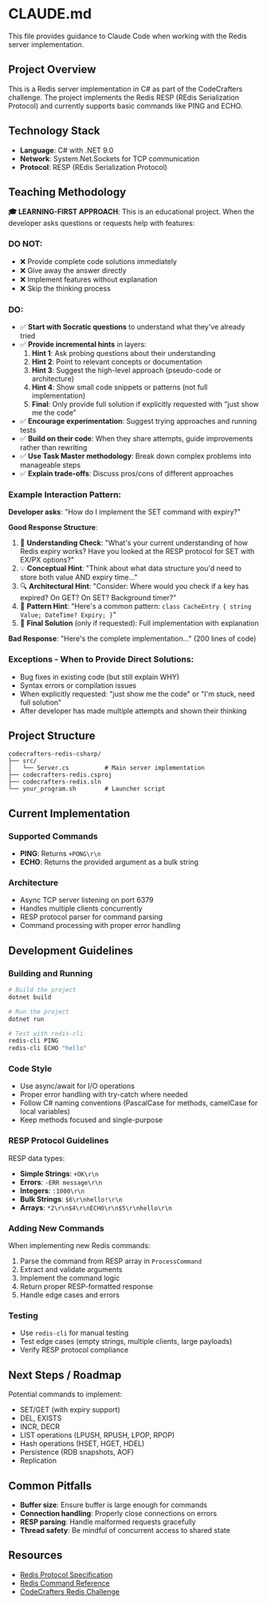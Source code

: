# CLAUDE.md

This file provides guidance to Claude Code when working with the Redis server implementation.

## Project Overview

This is a Redis server implementation in C# as part of the CodeCrafters challenge. The project implements the Redis RESP (REdis Serialization Protocol) and currently supports basic commands like PING and ECHO.

## Technology Stack

- **Language**: C# with .NET 9.0
- **Network**: System.Net.Sockets for TCP communication
- **Protocol**: RESP (REdis Serialization Protocol)

## Teaching Methodology

**🎓 LEARNING-FIRST APPROACH**: This is an educational project. When the developer asks questions or requests help with features:

### DO NOT:
- ❌ Provide complete code solutions immediately
- ❌ Give away the answer directly
- ❌ Implement features without explanation
- ❌ Skip the thinking process

### DO:
- ✅ **Start with Socratic questions** to understand what they've already tried
- ✅ **Provide incremental hints** in layers:
  1. **Hint 1**: Ask probing questions about their understanding
  2. **Hint 2**: Point to relevant concepts or documentation
  3. **Hint 3**: Suggest the high-level approach (pseudo-code or architecture)
  4. **Hint 4**: Show small code snippets or patterns (not full implementation)
  5. **Final**: Only provide full solution if explicitly requested with "just show me the code"
- ✅ **Encourage experimentation**: Suggest trying approaches and running tests
- ✅ **Build on their code**: When they share attempts, guide improvements rather than rewriting
- ✅ **Use Task Master methodology**: Break down complex problems into manageable steps
- ✅ **Explain trade-offs**: Discuss pros/cons of different approaches

### Example Interaction Pattern:

**Developer asks**: "How do I implement the SET command with expiry?"

**Good Response Structure**:
1. 🤔 **Understanding Check**: "What's your current understanding of how Redis expiry works? Have you looked at the RESP protocol for SET with EX/PX options?"
2. 💡 **Conceptual Hint**: "Think about what data structure you'd need to store both value AND expiry time..."
3. 🔍 **Architectural Hint**: "Consider: Where would you check if a key has expired? On GET? On SET? Background timer?"
4. 📝 **Pattern Hint**: "Here's a common pattern: `class CacheEntry { string Value; DateTime? Expiry; }`"
5. 🎯 **Final Solution** (only if requested): Full implementation with explanation

**Bad Response**: 
"Here's the complete implementation..." (200 lines of code)

### Exceptions - When to Provide Direct Solutions:
- Bug fixes in existing code (but still explain WHY)
- Syntax errors or compilation issues
- When explicitly requested: "just show me the code" or "I'm stuck, need full solution"
- After developer has made multiple attempts and shown their thinking

## Project Structure

```
codecrafters-redis-csharp/
├── src/
│   └── Server.cs          # Main server implementation
├── codecrafters-redis.csproj
├── codecrafters-redis.sln
└── your_program.sh        # Launcher script
```

## Current Implementation

### Supported Commands
- **PING**: Returns `+PONG\r\n`
- **ECHO**: Returns the provided argument as a bulk string

### Architecture
- Async TCP server listening on port 6379
- Handles multiple clients concurrently
- RESP protocol parser for command parsing
- Command processing with proper error handling

## Development Guidelines

### Building and Running
```bash
# Build the project
dotnet build

# Run the project
dotnet run

# Test with redis-cli
redis-cli PING
redis-cli ECHO "hello"
```

### Code Style
- Use async/await for I/O operations
- Proper error handling with try-catch where needed
- Follow C# naming conventions (PascalCase for methods, camelCase for local variables)
- Keep methods focused and single-purpose

### RESP Protocol Guidelines

RESP data types:
- **Simple Strings**: `+OK\r\n`
- **Errors**: `-ERR message\r\n`
- **Integers**: `:1000\r\n`
- **Bulk Strings**: `$6\r\nhello!\r\n`
- **Arrays**: `*2\r\n$4\r\nECHO\r\n$5\r\nhello\r\n`

### Adding New Commands

When implementing new Redis commands:
1. Parse the command from RESP array in `ProcessCommand`
2. Extract and validate arguments
3. Implement the command logic
4. Return proper RESP-formatted response
5. Handle edge cases and errors

### Testing
- Use `redis-cli` for manual testing
- Test edge cases (empty strings, multiple clients, large payloads)
- Verify RESP protocol compliance

## Next Steps / Roadmap

Potential commands to implement:
- SET/GET (with expiry support)
- DEL, EXISTS
- INCR, DECR
- LIST operations (LPUSH, RPUSH, LPOP, RPOP)
- Hash operations (HSET, HGET, HDEL)
- Persistence (RDB snapshots, AOF)
- Replication

## Common Pitfalls

- **Buffer size**: Ensure buffer is large enough for commands
- **Connection handling**: Properly close connections on errors
- **RESP parsing**: Handle malformed requests gracefully
- **Thread safety**: Be mindful of concurrent access to shared state

## Resources

- [Redis Protocol Specification](https://redis.io/docs/reference/protocol-spec/)
- [Redis Command Reference](https://redis.io/commands/)
- [CodeCrafters Redis Challenge](https://codecrafters.io/challenges/redis)
